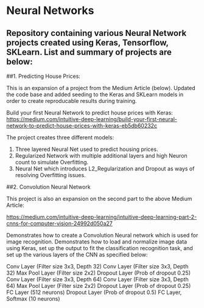 # Neural Networks

## Repository containing various Neural Network projects created using Keras, Tensorflow, SKLearn. List and summary of projects are below:

##1. Predicting House Prices:

This is an expansion of a project from the Medium Article (below). Updated the code base and added seeding to the Keras and SKLearn models in order to create reproducable results during training.

Build your first Neural Network to predict house prices with Keras:
https://medium.com/intuitive-deep-learning/build-your-first-neural-network-to-predict-house-prices-with-keras-eb5db60232c

The project creates three different models:

1. Three layered Neural Net used to predict housing prices.
2. Regularized Network with multiple additional layers and high Neuron count to simulate Overfitting.
3. Neural Net which introduces L2_Regularization and Dropout as ways of resolving Overfitting issues.

##2. Convolution Neural Network

This project is also an expansion on the second part to the above Medium Article:

https://medium.com/intuitive-deep-learning/intuitive-deep-learning-part-2-cnns-for-computer-vision-24992d050a27

Demonstrates how to create a Convolution Neural network which is used for image recognition. Demonstrates how to load and normalize image data using Keras, set up the output to fit the classification recognition task, and set up the various layers of the CNN as specified below:

Conv Layer (Filter size 3x3, Depth 32)
Conv Layer (Filter size 3x3, Depth 32)
Max Pool Layer (Filter size 2x2)
Dropout Layer (Prob of dropout 0.25)
Conv Layer (Filter size 3x3, Depth 64)
Conv Layer (Filter size 3x3, Depth 64)
Max Pool Layer (Filter size 2x2)
Dropout Layer (Prob of dropout 0.25)
FC Layer (512 neurons)
Dropout Layer (Prob of dropout 0.5)
FC Layer, Softmax (10 neurons) 
